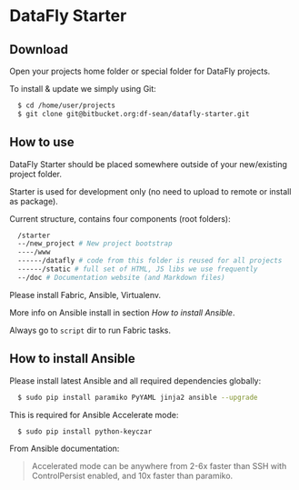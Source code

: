DataFly Starter
===============

Download
--------

Open your projects home folder or special folder for DataFly projects.

To install & update we simply using Git:

```bash
  $ cd /home/user/projects
  $ git clone git@bitbucket.org:df-sean/datafly-starter.git
```

How to use
----------

DataFly Starter should be placed somewhere outside of your new/existing project
folder.

Starter is used for development only (no need to upload to remote or
install as package).

Current structure, contains four components (root folders):

```bash
  /starter
  --/new_project # New project bootstrap
  ----/www
  ------/datafly # code from this folder is reused for all projects
  ------/static # full set of HTML, JS libs we use frequently
  --/doc # Documentation website (and Markdown files)
```

Please install Fabric, Ansible, Virtualenv.

More info on Ansible install in section *How to install Ansible*.

Always go to `script` dir to run Fabric tasks.

How to install Ansible
----------------------

Please install latest Ansible and all required dependencies
globally:

```bash
  $ sudo pip install paramiko PyYAML jinja2 ansible --upgrade
```

This is required for Ansible Accelerate mode:

```bash
  $ sudo pip install python-keyczar
```

From Ansible documentation:

> Accelerated mode can be anywhere from 2-6x faster than SSH with ControlPersist
enabled, and 10x faster than paramiko.